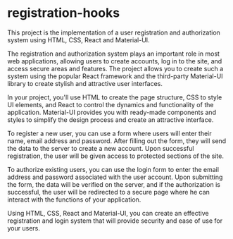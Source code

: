 # registration-hooks
This project is the implementation of a user registration and authorization system using HTML, CSS, React and Material-UI.

The registration and authorization system plays an important role in most web applications, allowing users to create accounts, log in to the site, and access secure areas and features. The project allows you to create such a system using the popular React framework and the third-party Material-UI library to create stylish and attractive user interfaces.

In your project, you'll use HTML to create the page structure, CSS to style UI elements, and React to control the dynamics and functionality of the application. Material-UI provides you with ready-made components and styles to simplify the design process and create an attractive interface.

To register a new user, you can use a form where users will enter their name, email address and password. After filling out the form, they will send the data to the server to create a new account. Upon successful registration, the user will be given access to protected sections of the site.

To authorize existing users, you can use the login form to enter the email address and password associated with the user account. Upon submitting the form, the data will be verified on the server, and if the authorization is successful, the user will be redirected to a secure page where he can interact with the functions of your application.

Using HTML, CSS, React and Material-UI, you can create an effective registration and login system that will provide security and ease of use for your users.

